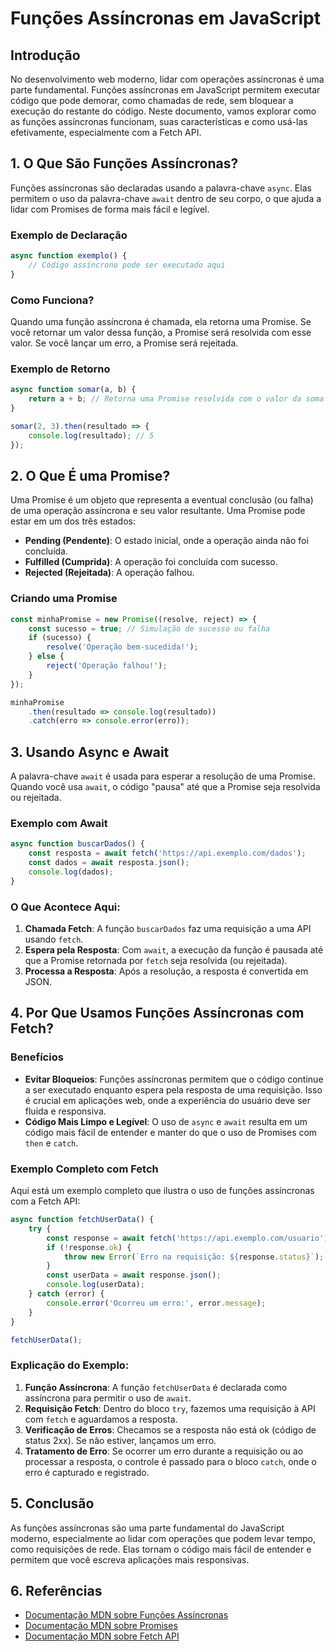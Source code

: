 # Funções Assíncronas em JavaScript

## Introdução

No desenvolvimento web moderno, lidar com operações assíncronas é uma parte fundamental. Funções assíncronas em JavaScript permitem executar código que pode demorar, como chamadas de rede, sem bloquear a execução do restante do código. Neste documento, vamos explorar como as funções assíncronas funcionam, suas características e como usá-las efetivamente, especialmente com a Fetch API.

## 1. O Que São Funções Assíncronas?

Funções assíncronas são declaradas usando a palavra-chave `async`. Elas permitem o uso da palavra-chave `await` dentro de seu corpo, o que ajuda a lidar com Promises de forma mais fácil e legível.

### Exemplo de Declaração

```javascript
async function exemplo() {
    // Código assíncrono pode ser executado aqui
}
```

### Como Funciona?

Quando uma função assíncrona é chamada, ela retorna uma Promise. Se você retornar um valor dessa função, a Promise será resolvida com esse valor. Se você lançar um erro, a Promise será rejeitada.

### Exemplo de Retorno

```javascript
async function somar(a, b) {
    return a + b; // Retorna uma Promise resolvida com o valor da soma
}

somar(2, 3).then(resultado => {
    console.log(resultado); // 5
});
```

## 2. O Que É uma Promise?

Uma Promise é um objeto que representa a eventual conclusão (ou falha) de uma operação assíncrona e seu valor resultante. Uma Promise pode estar em um dos três estados:

- **Pending (Pendente)**: O estado inicial, onde a operação ainda não foi concluída.
- **Fulfilled (Cumprida)**: A operação foi concluída com sucesso.
- **Rejected (Rejeitada)**: A operação falhou.

### Criando uma Promise

```javascript
const minhaPromise = new Promise((resolve, reject) => {
    const sucesso = true; // Simulação de sucesso ou falha
    if (sucesso) {
        resolve('Operação bem-sucedida!');
    } else {
        reject('Operação falhou!');
    }
});

minhaPromise
    .then(resultado => console.log(resultado))
    .catch(erro => console.error(erro));
```

## 3. Usando Async e Await

A palavra-chave `await` é usada para esperar a resolução de uma Promise. Quando você usa `await`, o código "pausa" até que a Promise seja resolvida ou rejeitada.

### Exemplo com Await

```javascript
async function buscarDados() {
    const resposta = await fetch('https://api.exemplo.com/dados');
    const dados = await resposta.json();
    console.log(dados);
}
```

### O Que Acontece Aqui:

1. **Chamada Fetch**: A função `buscarDados` faz uma requisição a uma API usando `fetch`.
2. **Espera pela Resposta**: Com `await`, a execução da função é pausada até que a Promise retornada por `fetch` seja resolvida (ou rejeitada).
3. **Processa a Resposta**: Após a resolução, a resposta é convertida em JSON.

## 4. Por Que Usamos Funções Assíncronas com Fetch?

### Benefícios

- **Evitar Bloqueios**: Funções assíncronas permitem que o código continue a ser executado enquanto espera pela resposta de uma requisição. Isso é crucial em aplicações web, onde a experiência do usuário deve ser fluida e responsiva.
- **Código Mais Limpo e Legível**: O uso de `async` e `await` resulta em um código mais fácil de entender e manter do que o uso de Promises com `then` e `catch`.

### Exemplo Completo com Fetch

Aqui está um exemplo completo que ilustra o uso de funções assíncronas com a Fetch API:

```javascript
async function fetchUserData() {
    try {
        const response = await fetch('https://api.exemplo.com/usuario');
        if (!response.ok) {
            throw new Error(`Erro na requisição: ${response.status}`);
        }
        const userData = await response.json();
        console.log(userData);
    } catch (error) {
        console.error('Ocorreu um erro:', error.message);
    }
}

fetchUserData();
```

### Explicação do Exemplo:

1. **Função Assíncrona**: A função `fetchUserData` é declarada como assíncrona para permitir o uso de `await`.
2. **Requisição Fetch**: Dentro do bloco `try`, fazemos uma requisição à API com `fetch` e aguardamos a resposta.
3. **Verificação de Erros**: Checamos se a resposta não está ok (código de status 2xx). Se não estiver, lançamos um erro.
4. **Tratamento de Erro**: Se ocorrer um erro durante a requisição ou ao processar a resposta, o controle é passado para o bloco `catch`, onde o erro é capturado e registrado.

## 5. Conclusão

As funções assíncronas são uma parte fundamental do JavaScript moderno, especialmente ao lidar com operações que podem levar tempo, como requisições de rede. Elas tornam o código mais fácil de entender e permitem que você escreva aplicações mais responsivas.

## 6. Referências

- [Documentação MDN sobre Funções Assíncronas](https://developer.mozilla.org/pt-BR/docs/Web/JavaScript/Reference/Statements/async_function)
- [Documentação MDN sobre Promises](https://developer.mozilla.org/pt-BR/docs/Web/JavaScript/Guide/Using_promises)
- [Documentação MDN sobre Fetch API](https://developer.mozilla.org/pt-BR/docs/Web/API/Fetch_API)
